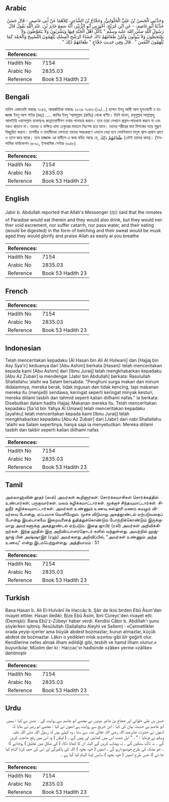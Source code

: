 ## Arabic


<div dir="rtl" lang="ar" style={{fontSize:'larger',backgroundColor:'#f8f9fa',padding:20}}>
وَحَدَّثَنِي الْحَسَنُ بْنُ عَلِيٍّ الْحُلْوَانِيُّ، وَحَجَّاجُ بْنُ الشَّاعِرِ، كِلاَهُمَا عَنْ أَبِي عَاصِمٍ، - قَالَ حَسَنٌ حَدَّثَنَا أَبُو عَاصِمٍ، - عَنِ ابْنِ جُرَيْجٍ، أَخْبَرَنِي أَبُو الزُّبَيْرِ، أَنَّهُ سَمِعَ جَابِرَ بْنَ، عَبْدِ اللَّهِ يَقُولُ قَالَ رَسُولُ اللَّهِ صلى الله عليه وسلم ‏"‏ يَأْكُلُ أَهْلُ الْجَنَّةِ فِيهَا وَيَشْرَبُونَ وَلاَ يَتَغَوَّطُونَ وَلاَ يَمْتَخِطُونَ وَلاَ يَبُولُونَ وَلَكِنْ طَعَامُهُمْ ذَاكَ جُشَاءٌ كَرَشْحِ الْمِسْكِ يُلْهَمُونَ التَّسْبِيحَ وَالْحَمْدَ كَمَا يُلْهَمُونَ النَّفَسَ ‏"‏ ‏.‏ قَالَ وَفِي حَدِيثِ حَجَّاجٍ ‏"‏ طَعَامُهُمْ ذَلِكَ ‏"‏ ‏.‏
</div>
<div style={{backgroundColor:'#f8f9fa',padding:20, marginBottom: 10}}><table> <thead> <tr> <th>References:</th> <th></th> </tr> </thead> <tbody><tr><td>Hadith No</td><td>7154</td></tr><tr><td>Arabic No</td><td>2835.03</td></tr><tr><td>Reference</td><td>Book 53 Hadith 23</td></tr></tbody></table></div>

## Bengali


<div dir="ltr" lang="bn" style={{fontSize:'larger',backgroundColor:'#f8f9fa',padding:20}}>
হাদিস একাডেমি নাম্বারঃ ৭০৪৬, আন্তর্জাতিক নাম্বারঃ ২৮৩৫ ৭০৪৬-(১৯/...) হাসান ইবনু আলী আল হুলওয়ানী ও হাজ্জাজ ইবনু আশ শাইর (রহঃ) ..... জাবির ইবনু ‘আবদুল্লাহ (রাযিঃ) থেকে বর্ণিত। তিনি বলেন, রসূলুল্লাহ সাল্লাল্লাহু আলাইহি ওয়াসাল্লাম বলেছেনঃ জান্নাতবাসীগণ তথায় পানাহার করবে। তবে তারা সেখানে প্রস্রাব-পায়খানা করবে না এবং নকও ঝাড়বে না। তাদের এ ভক্ষিত খাদ্য ঢেকুরের মাধ্যমে নিঃশেষ হয়ে যাবে। তাদের শরীরের ঘাম মিশকের ন্যায় সুঘ্ৰাণ বিচ্ছুরিত করবে। তাসবীহ ও তাহমীদের যোগ্যতা তাদের অন্তঃকরণে এভাবে দেয়া হবে যেমনিভাবে মানুষ শ্বাস-প্রশ্বাস গ্রহণ ও ত্যাগ করে থাকে। তবে হাজ্জাজ এর হাদীসে এ কথা বর্ধিত আছে যে, طَعَامُهُمْ ذَلِكَ (এটাই তাদের খাদ্য)। (ইসলামিক ফাউন্ডেশন ৬৮৯১, ইসলামিক সেন্টার ৬৯৪৮)
</div>
<div style={{backgroundColor:'#f8f9fa',padding:20, marginBottom: 10}}><table> <thead> <tr> <th>References:</th> <th></th> </tr> </thead> <tbody><tr><td>Hadith No</td><td>7154</td></tr><tr><td>Arabic No</td><td>2835.03</td></tr><tr><td>Reference</td><td>Book 53 Hadith 23</td></tr></tbody></table></div>

## English


<div dir="ltr" lang="en" style={{fontSize:'larger',backgroundColor:'#f8f9fa',padding:20}}>
Jabir b. Abdullah reported that Allah's Messenger (ﷺ) said that the inmates of Paradise would eat therein and they would also drink, but they would neither void excrement, nor suffer catarrh, nor pass water, and their eating (would be digested) in the form of belching and their sweat would be musk aged they would glorify and praise Allah as easily ai you breathe
</div>
<div style={{backgroundColor:'#f8f9fa',padding:20, marginBottom: 10}}><table> <thead> <tr> <th>References:</th> <th></th> </tr> </thead> <tbody><tr><td>Hadith No</td><td>7154</td></tr><tr><td>Arabic No</td><td>2835.03</td></tr><tr><td>Reference</td><td>Book 53 Hadith 23</td></tr></tbody></table></div>

## French


<div dir="ltr" lang="fr" style={{fontSize:'larger',backgroundColor:'#f8f9fa',padding:20}}>

</div>
<div style={{backgroundColor:'#f8f9fa',padding:20, marginBottom: 10}}><table> <thead> <tr> <th>References:</th> <th></th> </tr> </thead> <tbody><tr><td>Hadith No</td><td>7154</td></tr><tr><td>Arabic No</td><td>2835.03</td></tr><tr><td>Reference</td><td>Book 53 Hadith 23</td></tr></tbody></table></div>

## Indonesian


<div dir="ltr" lang="id" style={{fontSize:'larger',backgroundColor:'#f8f9fa',padding:20}}>
Telah menceritakan kepadaku [Al Hasan bin Ali Al Hulwani] dan [Hajjaj bin Asy Sya'ir] keduanya dari [Abu Ashim] berkata [Hasan]: telah menceritakan kepada kami [Abu Ashim] dari [Ibnu Juraij] telah mengkhabarkan kepadaku [Abu Az Zubair] ia mendengar [Jabir bin Abdullah] berkata: Rasulullah Shallallahu 'alaihi wa Salam bersabda: "Penghuni surga makan dan minum didalamnya, mereka berak, tidak ingusan dan tidak kencing, tapi makanan mereka itu (menjadi) sendawa, keringat seperti keringat minyak kesturi, mereka diilami tasbih dan tahmid seperti kalian diilhami nafas." Ia berkata: Disebutkan dalam hadits Hajjaj: Makanan mereka itu. Telah menceritakan kepadaku [Sa'id bin Yahya Al Umawi] telah menceritakan kepadaku [ayahku] telah menceritakan kepada kami [Ibnu Juraij] telah mengkhabarkan kepadaku [Abu Az Zubair] dari [Jabir] dari nabi Shallallahu 'alaihi wa Salam sepertinya, hanya saja ia menyebutkan: Mereka diilami tasbih dan takbir seperti kalian diilhami nafas
</div>
<div style={{backgroundColor:'#f8f9fa',padding:20, marginBottom: 10}}><table> <thead> <tr> <th>References:</th> <th></th> </tr> </thead> <tbody><tr><td>Hadith No</td><td>7154</td></tr><tr><td>Arabic No</td><td>2835.03</td></tr><tr><td>Reference</td><td>Book 53 Hadith 23</td></tr></tbody></table></div>

## Tamil


<div dir="ltr" lang="ta" style={{fontSize:'larger',backgroundColor:'#f8f9fa',padding:20}}>
அல்லாஹ்வின் தூதர் (ஸல்) அவர்கள் கூறினார்கள்: சொர்க்கவாசிகள் சொர்க்கத்தில் உண்பார்கள்; பருகுவார்கள். மலம் கழிக்கமாட்டார்கள். மூக்குச் சிந்தவுமாட்டார்கள். சிறுநீர் கழிக்கவுமாட்டார்கள். அவர்கள் உண்ணும் உணவு கஸ்தூரி மணம் கமழும் வியர்வை போன்று, ஏப்பமாக வெளியேறும். மூச்சு விடுமாறு அகத்தூண்டல் ஏற்படுவதைப் போன்று இயல்பாகவே இறைவனைத் துதித்துக்கொண்டும் போற்றிக்கொண்டும் இருக்குமாறு அவர்களுக்கு அகத்தூண்டல் ஏற்படும். இதை ஜாபிர் (ரலி) அவர்கள் அறிவிக்கிறார்கள். இந்த ஹதீஸ் இரு அறிவிப்பாளர்தொடர் களில் வந்துள்ளது. அவற்றில் ஹஜ்ஜாஜ் பின் அஷ்ஷாஇர் (ரஹ்) அவர்களது அறிவிப்பில், "அவர்கள் உண்ணும் அந்த உணவு" என்று இடம்பெற்றுள்ளது. அத்தியாயம் : 51
</div>
<div style={{backgroundColor:'#f8f9fa',padding:20, marginBottom: 10}}><table> <thead> <tr> <th>References:</th> <th></th> </tr> </thead> <tbody><tr><td>Hadith No</td><td>7154</td></tr><tr><td>Arabic No</td><td>2835.03</td></tr><tr><td>Reference</td><td>Book 53 Hadith 23</td></tr></tbody></table></div>

## Turkish


<div dir="ltr" lang="tr" style={{fontSize:'larger',backgroundColor:'#f8f9fa',padding:20}}>
Bana Hasan b. Ali El-Hulvânî ile Haccâc b. Şâir de ikisi birden Ebû Âsım'dan rivayet ettiler. Hasan dediki: Bize Ebû Âsim, îbni Cüreyc'den rivayet etti. (Demişki): Bana Ebû'z-Zübeyr haber verdi. Kendisi Câbir b. Abdillah'ı şunu söylerken işitmiş. Resûlullah (Sallallahu Aleyhi ve Sellem) : «Cennetlikler orada yeyip-içerler ama büyük abdest bozmazlar; burun atmazlar, küçük abdest de bozmazlar. Lâkin o yedikleri misk sızıntısı gibi bîr geğirti olur. Kendilerine nefes almak ilham edildiği gibi, tesbih ve hamd ilham olunur.» buyurdular. Müslim der ki : Haccac'ın hadîsinde «zâke» yerine «zâlike» denilmiştir
</div>
<div style={{backgroundColor:'#f8f9fa',padding:20, marginBottom: 10}}><table> <thead> <tr> <th>References:</th> <th></th> </tr> </thead> <tbody><tr><td>Hadith No</td><td>7154</td></tr><tr><td>Arabic No</td><td>2835.03</td></tr><tr><td>Reference</td><td>Book 53 Hadith 23</td></tr></tbody></table></div>

## Urdu


<div dir="rtl" lang="ur" style={{fontSize:'larger',backgroundColor:'#f8f9fa',padding:20}}>
حسن بن علی حلوانی اور حجاج بن شاعر دونوں نے مجھے ابو عاصم سے روایت کی ۔ حسن نے کہا : ہمیں ابو عاصم نے حدیث بیان کی کہا : ابن جریج سے روایت ہے انھوں نے کہا : مجھے ابو زبیر نے بتایا کہ انھوں نے حضرت جابرعبد اللہ رضی اللہ تعالیٰ عنہ سے سنا ، وہ کہتے ہیں کہ رسول اللہ صلی اللہ علیہ وسلم نے فرمایا : " ، " اہل جنت اس میں کھائیں اور پئیں گے ۔ ( لیکن ) وہ اس میں رفع حاجت کریں گے ۔ نہ ناک سنکیں گے ۔ نہ پیشاب کریں گے البتہ ان کا کھانا ذکاء ( کی شکل میں تحلیل ) ہوجائے گا ۔ جو مشک کی طرح خوشبودارہو گی ۔ انھیں ( خود بخود ) اللہ کی پاکیزگی اور اس کی حمد کرنا الہام کیا جا ئے گا جس طرح انھیں ( خود بخود ) سانس لینا الہام کیا گیا ہے ۔
</div>
<div style={{backgroundColor:'#f8f9fa',padding:20, marginBottom: 10}}><table> <thead> <tr> <th>References:</th> <th></th> </tr> </thead> <tbody><tr><td>Hadith No</td><td>7154</td></tr><tr><td>Arabic No</td><td>2835.03</td></tr><tr><td>Reference</td><td>Book 53 Hadith 23</td></tr></tbody></table></div>